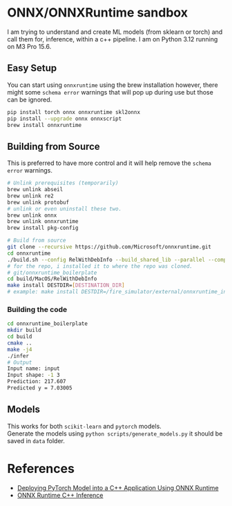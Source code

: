 # ONNX/ONNXRuntime sandbox
I am trying to understand and create ML models (from sklearn or torch) and call them for, inference, within a c++ pipeline. 
I am on Python 3.12 running on M3 Pro 15.6.

## Easy Setup
You can start using `onnxruntime` using the brew installation however, there might some `schema error` warnings that will pop up during use but those can be ignored.
```bash
pip install torch onnx onnxruntime skl2onnx
pip install --upgrade onnx onnxscript
brew install onnxruntime
```

## Building from Source
This is preferred to have more control and it will help remove the `schema error` warnings.
```bash
# Unlink prerequisites (temporarily)
brew unlink abseil
brew unlink re2
brew unlink protobuf
# unlink or even uninstall these two.
brew unlink onnx
brew unlink onnxruntime
brew install pkg-config

# Build from source
git clone --recursive https://github.com/Microsoft/onnxruntime.git
cd onnxruntime
./build.sh --config RelWithDebInfo --build_shared_lib --parallel --compile_no_warning_as_error --skip_submodule_sync --cmake_extra_defines CMAKE_OSX_ARCHITECTURES=arm64 --use_vcpkg
# for the repo, i installed it to where the repo was cloned.
# git/onnxruntime_boilerplate
cd build/MacOS/RelWithDebInfo
make install DESTDIR=[DESTINATION_DIR]
# example: make install DESTDIR=/fire_simulator/external/onnxruntime_install
```

### Building the code
```bash
cd onnxruntime_boilerplate
mkdir build
cd build
cmake ..
make -j4
./infer
# Output
Input name: input
Input shape: -1 3 
Prediction: 217.607
Predicted y = 7.03005
```

## Models
This works for both `scikit-learn` and `pytorch` models.  
Generate the models using `python scripts/generate_models.py` it should be saved in `data` folder.


# References
* [Deploying PyTorch Model into a C++ Application Using ONNX Runtime](https://medium.com/@freshtechyy/deploying-pytorch-model-into-a-c-application-using-onnx-runtime-f9967406564b)
* [ONNX Runtime C++ Inference](https://leimao.github.io/blog/ONNX-Runtime-CPP-Inference/)
